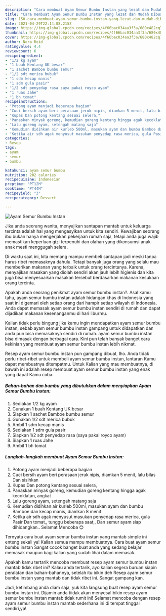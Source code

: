```yaml
---
description: "Cara membuat Ayam Semur Bumbu Instan yang lezat dan Mudah Dibuat"
title: "Cara membuat Ayam Semur Bumbu Instan yang lezat dan Mudah Dibuat"
slug: 150-cara-membuat-ayam-semur-bumbu-instan-yang-lezat-dan-mudah-dibuat
date: 2021-04-29T22:14:08.215Z
image: https://img-global.cpcdn.com/recipes/4f66bac034aa3f3a/680x482cq70/ayam-semur-bumbu-instan-foto-resep-utama.jpg
thumbnail: https://img-global.cpcdn.com/recipes/4f66bac034aa3f3a/680x482cq70/ayam-semur-bumbu-instan-foto-resep-utama.jpg
cover: https://img-global.cpcdn.com/recipes/4f66bac034aa3f3a/680x482cq70/ayam-semur-bumbu-instan-foto-resep-utama.jpg
author: Nora Reid
ratingvalue: 4.4
reviewcount: 6
recipeingredient:
- "1/2 kg ayam"
- "1 buah Kentang UK besar"
- "1 sachet Bamboe bumbu semur"
- "1/2 sdt merica bubuk"
- "1 sdm kecap manis"
- "1 sdm gula pasir"
- "1/2 sdt penyedap rasa saya pakai royco ayam"
- "1 ruas Jahe"
- "1 bh tomat"
recipeinstructions:
- "Potong ayam menjadi beberapa bagian"
- "Cuci bersih ayam beri perasaan jeruk nipis, diamkan 5 menit, lalu bilas Dan sisihkan"
- "Kupas Dan potong kentang sesuai selera,"
- "Panaskan minyak goreng, kemudian goreng kentang hingga agak kecoklatan, angkat"
- "Lalu goreng ayam, setengah matang saja"
- "Kemudian didihkan air kurleb 500ml, masukan ayam dan bumbu Bamboe dan kecap manis, diamkan 8 menit"
- "Ketika air sdh agak menyusut masukan penyedap rasa merica, gula Pasir Dan tomat,, tunggu beberapa saat,, Dan semur ayam siap dihidangkan.. Selamat Mencoba 😊"
categories:
- Resep
tags:
- ayam
- semur
- bumbu

katakunci: ayam semur bumbu 
nutrition: 202 calories
recipecuisine: Indonesian
preptime: "PT12M"
cooktime: "PT44M"
recipeyield: "3"
recipecategory: Dessert

---
```



![Ayam Semur Bumbu Instan](https://img-global.cpcdn.com/recipes/4f66bac034aa3f3a/680x482cq70/ayam-semur-bumbu-instan-foto-resep-utama.jpg)

Jika anda seorang wanita, menyajikan santapan mantab untuk keluarga tercinta adalah hal yang mengasyikan untuk kita sendiri. Kewajiban seorang ibu bukan hanya mengerjakan pekerjaan rumah saja, tetapi anda juga wajib memastikan keperluan gizi terpenuhi dan olahan yang dikonsumsi anak-anak mesti menggugah selera.

Di waktu  saat ini, kita memang mampu membeli santapan jadi meski tanpa harus ribet memasaknya dahulu. Tetapi banyak juga orang yang selalu mau memberikan makanan yang terbaik untuk orang tercintanya. Karena, menyajikan masakan yang diolah sendiri akan jauh lebih higienis dan kita juga bisa menyesuaikan masakan tersebut berdasarkan makanan kesukaan orang tercinta. 



Apakah anda seorang penikmat ayam semur bumbu instan?. Asal kamu tahu, ayam semur bumbu instan adalah hidangan khas di Indonesia yang saat ini digemari oleh setiap orang dari hampir setiap wilayah di Indonesia. Anda dapat memasak ayam semur bumbu instan sendiri di rumah dan dapat dijadikan makanan kesenanganmu di hari liburmu.

Kalian tidak perlu bingung jika kamu ingin mendapatkan ayam semur bumbu instan, sebab ayam semur bumbu instan gampang untuk didapatkan dan anda pun bisa memasaknya sendiri di rumah. ayam semur bumbu instan bisa dimasak dengan berbagai cara. Kini pun telah banyak banget cara kekinian yang membuat ayam semur bumbu instan lebih nikmat.

Resep ayam semur bumbu instan pun gampang dibuat, lho. Anda tidak perlu ribet-ribet untuk membeli ayam semur bumbu instan, lantaran Kamu dapat membuatnya ditempatmu. Untuk Kalian yang mau membuatnya, di bawah ini adalah resep membuat ayam semur bumbu instan yang enak yang dapat Kamu coba.

<!--inarticleads1-->

##### Bahan-bahan dan bumbu yang dibutuhkan dalam menyiapkan Ayam Semur Bumbu Instan:

1. Sediakan 1/2 kg ayam
1. Gunakan 1 buah Kentang UK besar
1. Siapkan 1 sachet Bamboe bumbu semur
1. Gunakan 1/2 sdt merica bubuk
1. Ambil 1 sdm kecap manis
1. Sediakan 1 sdm gula pasir
1. Siapkan 1/2 sdt penyedap rasa (saya pakai royco ayam)
1. Siapkan 1 ruas Jahe
1. Ambil 1 bh tomat




<!--inarticleads2-->

##### Langkah-langkah membuat Ayam Semur Bumbu Instan:

1. Potong ayam menjadi beberapa bagian
1. Cuci bersih ayam beri perasaan jeruk nipis, diamkan 5 menit, lalu bilas Dan sisihkan
1. Kupas Dan potong kentang sesuai selera,
1. Panaskan minyak goreng, kemudian goreng kentang hingga agak kecoklatan, angkat
1. Lalu goreng ayam, setengah matang saja
1. Kemudian didihkan air kurleb 500ml, masukan ayam dan bumbu Bamboe dan kecap manis, diamkan 8 menit
1. Ketika air sdh agak menyusut masukan penyedap rasa merica, gula Pasir Dan tomat,, tunggu beberapa saat,, Dan semur ayam siap dihidangkan.. Selamat Mencoba 😊




Ternyata cara buat ayam semur bumbu instan yang mantab simple ini enteng sekali ya! Kalian semua mampu membuatnya. Cara buat ayam semur bumbu instan Sangat cocok banget buat anda yang sedang belajar memasak maupun bagi kalian yang sudah lihai dalam memasak.

Apakah kamu tertarik mencoba membuat resep ayam semur bumbu instan mantab tidak ribet ini? Kalau anda tertarik, ayo kalian segera buruan siapin peralatan dan bahan-bahannya, setelah itu bikin deh Resep ayam semur bumbu instan yang mantab dan tidak ribet ini. Sangat gampang kan. 

Jadi, ketimbang anda diam saja, yuk kita langsung buat resep ayam semur bumbu instan ini. Dijamin anda tiidak akan menyesal bikin resep ayam semur bumbu instan mantab tidak rumit ini! Selamat mencoba dengan resep ayam semur bumbu instan mantab sederhana ini di tempat tinggal sendiri,ya!.

